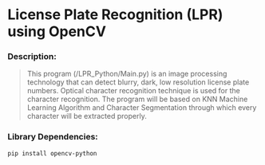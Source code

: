 # License Plate Recognition (LPR) using OpenCV

### Description:

> This program (/LPR_Python/Main.py) is an image processing technology that can detect blurry, dark, low resolution license plate numbers. Optical character recognition technique is used for the character recognition. The program will be based on KNN Machine Learning Algorithm and Character Segmentation through which every character will be extracted properly.

### Library Dependencies:

```
pip install opencv-python

```
